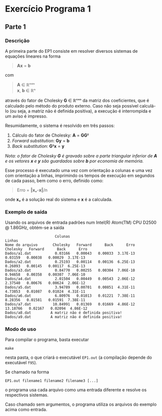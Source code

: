 # Exercício Programa 1
## Parte 1
### Descrição
A primeira parte do EP1 consiste em resolver diversos sistemas de equações lineares na forma

> **Ax** = **b**

com

> **A** ∈ ℝⁿˣⁿ  
> **x**, **b** ∈ ℝⁿ

através do fator de Cholesky **G** ∈ ℝⁿˣⁿ da matriz dos coeficientes,
que é calculado pelo método do produto externo.
Caso não seja possível calculá-lo (ou seja, a matriz não é definida positiva), a execução é
interrompida e um aviso é impresso.

Resumidamente, o sistema é resolvido em três passos:

1. Cálculo do fator de Cholesky: **A** = **GGᵀ**
2. *Forward substitution*: **Gy** = **b**
3. *Back substitution*: **Gᵀx** = **y**


_Nota: o fator de Cholesky **G** é gravado sobre a parte triangular inferior de **A** e os vetores **x** e **y** são guardados sobre **b** por economia de memória._

Esse processo é executado uma vez com orientação a colunas e uma vez com orientação a linhas, imprimindo os tempos de execução em segundos de cada passo, bem como o erro, definido como:

> Erro = ‖**xᵥ**-**x**‖/n

onde **xᵥ** é a solução real do sistema e **x** é a calculada.

### Exemplo de saída

Usando os arquivos de entrada padrões num Intel(R) Atom(TM) CPU D2500 @ 1.86GHz, obtém-se a saída

```
                       Colunas                                       Linhas
Nome do arquivo       Cholesky   Forward      Back      Erro       Cholesky   Forward      Back      Erro
Dados/a1.dat           0.03166   0.00043   0.00033  3.17E-13        0.03159   0.00038   0.00029  3.17E-13
Dados/a2.dat           0.25193   0.00114   0.00136  6.25E-13        0.26093   0.00145   0.00117  6.25E-13
Dados/a3.dat           0.84770   0.00255   0.00304  7.06E-10        0.94658   0.00358   0.00307  7.06E-10
Dados/a4.dat           2.01504   0.00449   0.00543  2.06E-12        2.37540   0.00676   0.00624  2.06E-12
Dados/a5.dat           3.94789   0.00701   0.00851  4.31E-11        4.73853   0.01087   0.01024  4.31E-11
Dados/a6.dat           6.80976   0.01013   0.01221  7.38E-11        8.28356   0.01581   0.01591  7.38E-11
Dados/a7.dat          10.84991   0.01369   0.01669  4.86E-12       13.18766   0.02167   0.02094  4.86E-12
Dados/a8.dat         A matriz não é definida positiva!
Dados/a9.dat         A matriz não é definida positiva!
```

### Modo de uso
Para compilar o programa, basta executar
```
make
```
nesta pasta, o que criará o executável `EP1.out` (a compilação depende do executável `f95`).

Se chamado na forma
```
EP1.out filename1 filename2 filename3 [...]
```
o programa usa cada arquivo como uma entrada diferente e resolve os respectivos sistemas.

Caso chamado sem argumentos, o programa utiliza os arquivos do exemplo acima como entrada.
